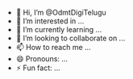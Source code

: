- 👋 Hi, I’m @OdmtDigiTelugu
- 👀 I’m interested in ...
- 🌱 I’m currently learning ...
- 💞️ I’m looking to collaborate on ...
- 📫 How to reach me ...
- 😄 Pronouns: ...
- ⚡ Fun fact: ...

<!---
OdmtDigiTelugu/OdmtDigiTelugu is a ✨ special ✨ repository because its `README.md` (this file) appears on your GitHub profile.
You can click the Preview link to take a look at your changes.
--->
